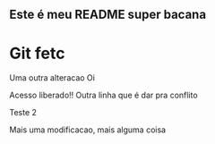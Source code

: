 ## Este é meu README super bacana
# Git fetc

Uma outra alteracao Oi

Acesso liberado!!
Outra linha que é dar pra conflito
<p>Teste 2</p>

Mais uma modificacao, mais alguma coisa
